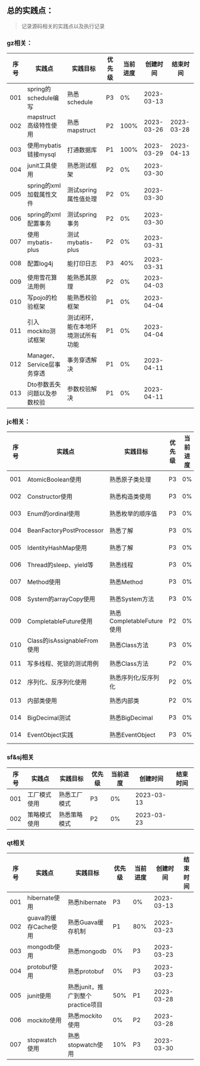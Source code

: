 ## 总的实践点：
> 记录源码相关的实践点以及执行记录

### gz相关：
| 序号  | 实践点                  | 实践目标              | 优先级 | 当前进度 | 创建时间       | 结束时间       |
|-----|----------------------|-------------------|-----|------|------------|------------|
| 001 | spring的schedule编写    | 熟悉schedule        | P3  | 0%   | 2023-03-13 |            |
| 002 | mapstruct高级特性使用      | 熟悉mapstruct       | P2  | 100% | 2023-03-26 | 2023-03-28 |
| 003 | 使用mybatis链接mysql     | 打通数据库             | P1  | 100% | 2023-03-29 | 2023-04-13 |
| 004 | junit工具使用            | 熟悉测试框架            | P2  | 0%   | 2023-03-30 |            |
| 005 | spring的xml加载属性文件     | 测试spring属性值处理     | P2  | 0%   | 2023-03-30 |            |
| 006 | spring的xml配置事务       | 测试spring事务        | P2  | 0%   | 2023-03-30 |            |
| 007 | 使用mybatis-plus       | 测试mybatis-plus    | P2  | 0%   | 2023-03-31 |            |
| 008 | 配置log4j              | 能打印日志             | P3  | 40%  | 2023-03-31 |            |
| 009 | 使用雪花算法用例             | 能熟悉其原理            | P2  | 0%   | 2023-04-03 |            |
| 010 | 写pojo的检验框架           | 能熟悉校验框架           | P1  | 0%   | 2023-04-04 |            |
| 011 | 引入mockito测试框架        | 测试闭环，能在本地环境测试所有功能 | P1  | 0%   | 2023-04-04 |            |
| 012 | Manager、Service层事务穿透 | 事务穿透解决            | P1  | 0%   | 2023-04-11 |            |
| 013 | Dto参数丢失问题以及参数校验      | 参数校验解决            | P1  | 0%   | 2023-04-11 |            |

### jc相关：
| 序号  | 实践点                      | 实践目标                  | 优先级 | 当前进度 | 创建时间       | 结束时间 |
|-----|--------------------------|-----------------------|-----|------|------------|------|
| 001 | AtomicBoolean使用          | 熟悉原子类处理               | P3  | 0%   | 2023-03-13 |      |
| 002 | Constructor使用            | 熟悉构造类使用               | P3  | 0%   | 2023-03-13 |      | 
| 003 | Enum的ordinal使用           | 熟悉枚举的顺序值              | P3  | 0%   | 2023-03-13 |      |
| 004 | BeanFactoryPostProcessor | 熟悉了解                  | P3  | 0%   | 2023-03-13 |      |
| 005 | IdentityHashMap使用        | 熟悉了解                  | P3  | 0%   | 2023-03-13 |      |
| 006 | Thread的sleep、yield等      | 熟悉线程                  | P3  | 0%   | 2023-03-13 |      |    
| 007 | Method使用                 | 熟悉Method              | P3  | 0%   | 2023-03-13 |      | 
| 008 | System的arrayCopy使用       | 熟悉System方法            | P3  | 0%   | 2023-03-13 |      |  
| 009 | CompletableFuture使用      | 熟悉CompletableFuture使用 | P2  | 0%   | 2023-03-23 |      |
| 010 | Class的isAssignableFrom使用 | 熟悉Class方法             | P3  | 0%   | 2023-03-23 |      |
| 011 | 写多线程、死锁的测试用例             | 熟悉Class方法             | P2  | 0%   | 2023-03-28 |      |
| 012 | 序列化、反序列化使用               | 熟悉序列化/反序列化            | P2  | 0%   | 2023-04-04 |      |
| 013 | 内部类使用                    | 熟悉内部类                 | P2  | 0%   | 2023-04-05 |      |
| 014 | BigDecimal测试             | 熟悉BigDecimal          | P3  | 0%   | 2023-04-06 |      |
| 014 | EventObject实践            | 熟悉EventObject         | P3  | 0%   | 2023-04-11 |      |

### sf&sj相关
| 序号  | 实践点    | 实践目标   | 优先级 | 当前进度 | 创建时间       | 结束时间 |
|-----|--------|--------|-----|------|------------|------|
| 001 | 工厂模式使用 | 熟悉工厂模式 | P3  | 0%   | 2023-03-13 |
| 002 | 策略模式使用 | 熟悉策略模式 | P2  | 0%   | 2023-03-23 |

### qt相关
| 序号  | 实践点             | 实践目标                    | 优先级 | 当前进度 | 创建时间       | 结束时间 |
|-----|-----------------|-------------------------|-----|------|------------|------|
| 001 | hibernate使用     | 熟悉hibernate             | P3  | 0%   | 2023-03-13 |      |
| 002 | guava的缓存Cache使用 | 熟悉Guava缓存机制             | P1  | 80%  | 2023-03-23 |      |  
| 003 | mongodb使用       | 熟悉mongodb               | 0%  | P3   | 2023-03-23 |      |
| 004 | protobuf使用      | 熟悉protobuf              | 0%  | P3   | 2023-03-23 |      |
| 005 | junit使用         | 熟悉junit，推广到整个practice项目 | 50% | P1   | 2023-03-28 |      |
| 006 | mockito使用       | 熟悉mockito使用             | 0%  | P2   | 2023-03-28 |      |
| 007 | stopwatch使用     | 熟悉stopwatch使用           | 10% | P3   | 2023-03-30 |      |

